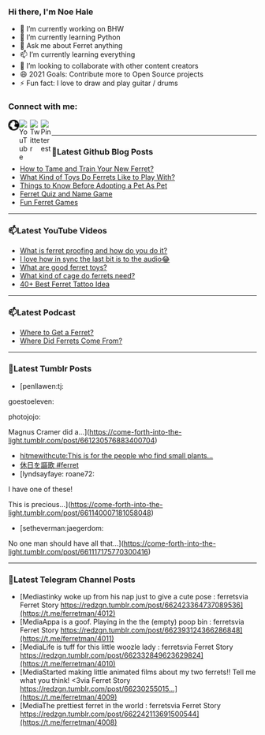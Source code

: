 ### Hi there, I'm Noe Hale

- 🔭 I’m currently working on BHW
- 🌱 I’m currently learning Python
- 💬 Ask me about Ferret anything
- 📫 I’m currently learning everything
- 🔭 I’m looking to collaborate with other content creators
- 😄 2021 Goals: Contribute more to Open Source projects
- ⚡ Fun fact: I love to draw and play guitar / drums

### Connect with me:

[<img align="left" alt="ferretvoice.com" width="22px" src="https://raw.githubusercontent.com/iconic/open-iconic/master/svg/globe.svg" />](https://ferretvoice.com)
[<img align="left" alt="YouTube" width="22px" src="https://cdn.jsdelivr.net/npm/simple-icons@v3/icons/youtube.svg" />](https://www.youtube.com/channel/UCk665XTfaMLVwFVWUmgnDiw)
[<img align="left" alt="Twitter" width="22px" src="https://cdn.jsdelivr.net/npm/simple-icons@v3/icons/twitter.svg" />](https://twitter.com/voiceferret)
[<img align="left" alt="Pinterest" width="22px" src="https://cdn.jsdelivr.net/npm/simple-icons@v3/icons/pinterest.svg" />](https://www.pinterest.com/voiceferret/)

<br />

---
### 🔭Latest Github Blog Posts
<!-- GITHUB:START -->
- [How to Tame and Train Your New Ferret?](http://noehale.github.io/how-to-tame-and-train-your-new-ferret/)
- [What Kind of Toys Do Ferrets Like to Play With?](http://noehale.github.io/what-kind-of-toys-do-ferrets-like-to-play-with/)
- [Things to Know Before Adopting a Pet As Pet](http://noehale.github.io/things-to-know-before-adopting-a-pet-as-pet/)
- [Ferret Quiz and Name Game](http://noehale.github.io/ferret-quiz/)
- [Fun Ferret Games](http://noehale.github.io/fun-ferret-games/)
<!-- GITHUB:END -->
---
### 📫Latest YouTube Videos

<!-- YOUTUBE:START -->
- [What is ferret proofing and how do you do it?](https://www.youtube.com/watch?v=81Syh_DJBQQ)
- [I love how in sync the last bit is to the audio😂](https://www.youtube.com/watch?v=WHBeGHwSlGY)
- [What are good ferret toys?](https://www.youtube.com/watch?v=tPxRilBzc0s)
- [What kind of cage do ferrets need?](https://www.youtube.com/watch?v=xzz6hC3sR5A)
- [40+ Best Ferret Tattoo Idea](https://www.youtube.com/watch?v=KIKqduR6Xcs)
<!-- YOUTUBE:END -->

---
### 📫Latest Podcast

<!-- PODCAST:START -->
- [Where to Get a Ferret?](https://anchor.fm/ferretvoice/episodes/Where-to-Get-a-Ferret-erurfu)
- [Where Did Ferrets Come From?](https://anchor.fm/ferretvoice/episodes/Where-Did-Ferrets-Come-From-eruq8g)
<!-- PODCAST:END -->
---
### 📝Latest Tumblr Posts

<!-- TUMBLR:START -->
- [penllawen:tj:

goestoeleven:

photojojo:

Magnus Cramer did a...](https://come-forth-into-the-light.tumblr.com/post/661230576883400704)
- [hitmewithcute:This is for the people who find small plants...](https://come-forth-into-the-light.tumblr.com/post/661207845581242368)
- [休日を謳歌 #ferret](https://come-forth-into-the-light.tumblr.com/post/661162572853149696)
- [lyndsayfaye:
roane72:

I have one of these!


This is precious...](https://come-forth-into-the-light.tumblr.com/post/661140007181058048)
- [setheverman:jaegerdom:

No one man should have all that...](https://come-forth-into-the-light.tumblr.com/post/661117175770300416)
<!-- TUMBLR:END -->
---
### 📝Latest Telegram Channel Posts

<!-- TELEGRAM:START -->
- [Mediastinky woke up from his nap just to give a cute pose : ferretsvia Ferret Story https://redzgn.tumblr.com/post/662423364737089536](https://t.me/ferretman/4012)
- [MediaAppa is a goof. Playing in the the (empty) poop bin : ferretsvia Ferret Story https://redzgn.tumblr.com/post/662393124366286848](https://t.me/ferretman/4011)
- [MediaLife is tuff for this little woozle lady : ferretsvia Ferret Story https://redzgn.tumblr.com/post/662332849623629824](https://t.me/ferretman/4010)
- [MediaStarted making little animated films about my two ferrets!! Tell me what you think! <3via Ferret Story https://redzgn.tumblr.com/post/66230255015...](https://t.me/ferretman/4009)
- [MediaThe prettiest ferret in the world : ferretsvia Ferret Story https://redzgn.tumblr.com/post/662242113691500544](https://t.me/ferretman/4008)
<!-- TELEGRAM:END -->

